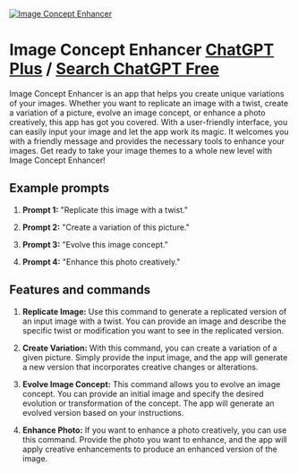 
[![Image Concept Enhancer](https://files.oaiusercontent.com/file-IJ12swi5rhoXJqXRSFD1g8bU?se=2123-10-16T23%3A34%3A10Z&sp=r&sv=2021-08-06&sr=b&rscc=max-age%3D31536000%2C%20immutable&rscd=attachment%3B%20filename%3D3c023dc9-2438-48fa-94db-52b2c95004b6.png&sig=WmpL9wbh9bFPBrd%2BE%2BbBvILWB6er7rX8dPyDqGLEyVY%3D)](https://chat.openai.com/g/g-OXMOeWooZ-image-concept-enhancer)

# Image Concept Enhancer [ChatGPT Plus](https://chat.openai.com/g/g-OXMOeWooZ-image-concept-enhancer) / [Search ChatGPT Free](https://gptcall.net/index.html#/?search=Image%20Concept%20Enhancer)

Image Concept Enhancer is an app that helps you create unique variations of your images. Whether you want to replicate an image with a twist, create a variation of a picture, evolve an image concept, or enhance a photo creatively, this app has got you covered. With a user-friendly interface, you can easily input your image and let the app work its magic. It welcomes you with a friendly message and provides the necessary tools to enhance your images. Get ready to take your image themes to a whole new level with Image Concept Enhancer!

## Example prompts

1. **Prompt 1:** "Replicate this image with a twist."

2. **Prompt 2:** "Create a variation of this picture."

3. **Prompt 3:** "Evolve this image concept."

4. **Prompt 4:** "Enhance this photo creatively."


## Features and commands

1. **Replicate Image:** Use this command to generate a replicated version of an input image with a twist. You can provide an image and describe the specific twist or modification you want to see in the replicated version.

2. **Create Variation:** With this command, you can create a variation of a given picture. Simply provide the input image, and the app will generate a new version that incorporates creative changes or alterations.

3. **Evolve Image Concept:** This command allows you to evolve an image concept. You can provide an initial image and specify the desired evolution or transformation of the concept. The app will generate an evolved version based on your instructions.

4. **Enhance Photo:** If you want to enhance a photo creatively, you can use this command. Provide the photo you want to enhance, and the app will apply creative enhancements to produce an enhanced version of the image.


